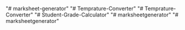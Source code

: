 "# marksheet-generator" 
"# Temprature-Converter" 
"# Temprature-Converter" 
"# Student-Grade-Calculator" 
"# marksheetgenerator" 
"# marksheetgenerator" 
